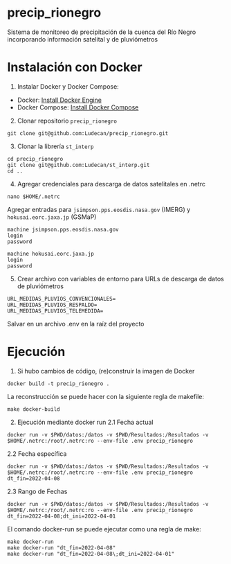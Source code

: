 # precip_rionegro
Sistema de monitoreo de precipitación de la cuenca del Río Negro incorporando información satelital y de pluviómetros

# Instalación con Docker

1. Instalar Docker y Docker Compose:
- Docker: [Install Docker Engine](https://docs.docker.com/engine/install/)
- Docker Compose: [Install Docker Compose](https://docs.docker.com/compose/install/)

2. Clonar repositorio `precip_rionegro`
```
git clone git@github.com:Ludecan/precip_rionegro.git
```

3. Clonar la librería `st_interp`
```
cd precip_rionegro
git clone git@github.com:Ludecan/st_interp.git
cd ..
```

4. Agregar credenciales para descarga de datos satelitales en .netrc
```
nano $HOME/.netrc
```

Agregar entradas para `jsimpson.pps.eosdis.nasa.gov` (IMERG) y `hokusai.eorc.jaxa.jp` (GSMaP)
```
machine jsimpson.pps.eosdis.nasa.gov
login
password

machine hokusai.eorc.jaxa.jp
login
password
```

5. Crear archivo con variables de entorno para URLs de descarga de datos de pluviómetros
```
URL_MEDIDAS_PLUVIOS_CONVENCIONALES=
URL_MEDIDAS_PLUVIOS_RESPALDO=
URL_MEDIDAS_PLUVIOS_TELEMEDIDA=
```
Salvar en un archivo .env en la raíz del proyecto

# Ejecución

1. Si hubo cambios de código, (re)construir la imagen de Docker
```
docker build -t precip_rionegro .
```
La reconstrucción se puede hacer con la siguiente regla de makefile:
```
make docker-build
```

2. Ejecución mediante docker run
2.1 Fecha actual
```
docker run -v $PWD/datos:/datos -v $PWD/Resultados:/Resultados -v $HOME/.netrc:/root/.netrc:ro --env-file .env precip_rionegro
```
2.2 Fecha específica
```
docker run -v $PWD/datos:/datos -v $PWD/Resultados:/Resultados -v $HOME/.netrc:/root/.netrc:ro --env-file .env precip_rionegro dt_fin=2022-04-08
```
2.3 Rango de Fechas
```
docker run -v $PWD/datos:/datos -v $PWD/Resultados:/Resultados -v $HOME/.netrc:/root/.netrc:ro --env-file .env precip_rionegro dt_fin=2022-04-08;dt_ini=2022-04-01
```

El comando docker-run se puede ejecutar como una regla de make:
```
make docker-run
make docker-run "dt_fin=2022-04-08"
make docker-run "dt_fin=2022-04-08\;dt_ini=2022-04-01"
```
